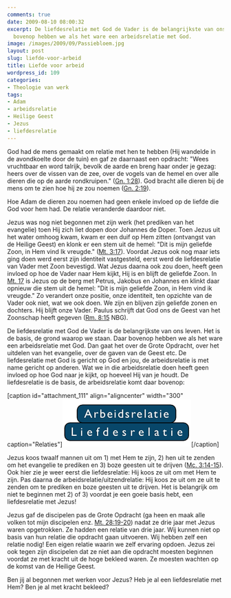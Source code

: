 ```yaml
---
comments: true
date: 2009-08-10 08:00:32
excerpt: De liefdesrelatie met God de Vader is de belangrijkste van ons leven. Daar
  bovenop hebben we als het ware een arbeidsrelatie met God.
image: /images/2009/09/Passiebloem.jpg
layout: post
slug: liefde-voor-arbeid
title: Liefde voor arbeid
wordpress_id: 109
categories:
- Theologie van werk
tags:
- Adam
- arbeidsrelatie
- Heilige Geest
- Jezus
- liefdesrelatie
---
```


God had de mens gemaakt om relatie met hen te hebben (Hij wandelde in de avondkoelte door de tuin) en gaf ze daarnaast een opdracht: "Wees vruchtbaar en word talrijk, bevolk de aarde en breng haar onder je gezag: heers over de vissen van de zee, over de vogels van de hemel en over alle dieren die op de aarde rondkruipen." ([Gn. 1:28](http://www.biblija.net/biblija.cgi?m=Genesis+1%3A28&id18=1&pos=0&l=nl&set=10)). God bracht alle dieren bij de mens om te zien hoe hij ze zou noemen ([Gn. 2:19](http://www.biblija.net/biblija.cgi?m=Genesis+2%3A19&id18=1&pos=0&l=nl&set=10)).

Hoe Adam de dieren zou noemen had geen enkele invloed op de liefde die God voor hem had. De relatie veranderde daardoor niet.

Jezus was nog niet begonnen met zijn werk (het prediken van het evangelie) toen Hij zich liet dopen door Johannes de Doper. Toen Jezus uit het water omhoog kwam, kwam er een duif op Hem zitten (ontvangst van de Heilige Geest) en klonk er een stem uit de hemel: "Dit is mijn geliefde Zoon, in Hem vind Ik vreugde." ([Mt. 3:17](http://www.biblija.net/biblija.cgi?m=Matte%FCs+3%3A17&id18=1&pos=0&l=nl&set=10)). Voordat Jezus ook nog maar iets ging doen werd eerst zijn identiteit vastgesteld, eerst werd de liefdesrelatie van Vader met Zoon bevestigd. Wat Jezus daarna ook zou doen, heeft geen invloed op hoe de Vader naar Hem kijkt, Hij is en blijft de geliefde Zoon. In [Mt. 17](http://www.biblija.net/biblija.cgi?m=Matte%FCs+17%3A1-13&id18=1&pos=0&l=nl&set=10) is Jezus op de berg met Petrus, Jakobus en Johannes en klinkt daar opnieuw die stem uit de hemel: "Dit is mijn geliefde Zoon, in Hem vind ik vreugde." Zo verandert onze positie, onze identiteit, ten opzichte van de Vader ook niet, wat we ook doen. We zijn en blijven zijn geliefde zonen en dochters. Hij blijft onze Vader. Paulus schrijft dat God ons de Geest van het Zoonschap heeft gegeven ([Rm. 8:15](http://www.biblija.net/biblija.cgi?m=Romeinen+8%3A15&id16=1&pos=0&l=nl&set=10) NBG).

De liefdesrelatie met God de Vader is de belangrijkste van ons leven. Het is de basis, de grond waarop we staan. Daar bovenop hebben we als het ware een arbeidsrelatie met God. Dan gaat het over de Grote Opdracht, over het uitdelen van het evangelie, over de gaven van de Geest etc. De liefdesrelatie met God is gericht op God en jou, de arbeidsrelatie is met name gericht op anderen. Wat we in die arbeidsrelatie doen heeft geen invloed op hoe God naar je kijkt, op hoeveel Hij van je houdt. De liefdesrelatie is de basis, de arbeidsrelatie komt daar bovenop:

[caption id="attachment_111" align="aligncenter" width="300" caption="Relaties"]![Relaties](/images/2009/07/relaties.png)[/caption]

Jezus koos twaalf mannen uit om 1) met Hem te zijn, 2) hen uit te zenden om het evangelie te prediken en 3) boze geesten uit te drijven ([Mc. 3:14-15](http://www.biblija.net/biblija.cgi?m=Marcus+3%3A14%2C15&id16=1&pos=0&l=nl&set=10)). Ook hier zie je weer eerst die liefdesrelatie: Hij koos ze uit om met Hem te zijn. Pas daarna de arbeidsrelatie/uitzendrelatie: Hij koos ze uit om ze uit te zenden om te prediken en boze geesten uit te drijven. Het is belangrijk om niet te beginnen met 2) of 3) voordat je een goeie basis hebt, een liefdesrelatie met Jezus!

Jezus gaf de discipelen pas de Grote Opdracht (ga heen en maak alle volken tot mijn discipelen enz. [Mt. 28:19-20](http://www.biblija.net/biblija.cgi?m=Matte%FCs+28%3A19%2C20&id18=1&pos=0&l=nl&set=10)) nadat ze drie jaar met Jezus waren opgetrokken. Ze hadden een relatie van drie jaar. Wij kunnen niet op basis van hun relatie die opdracht gaan uitvoeren. Wij hebben zelf een relatie nodig! Een eigen relatie waarin we zelf ervaring opdoen. Jezus zei ook tegen zijn discipelen dat ze niet aan die opdracht moesten beginnen voordat ze met kracht uit de hoge bekleed waren. Ze moesten wachten op de komst van de Heilige Geest.

Ben jij al begonnen met werken voor Jezus? Heb je al een liefdesrelatie met Hem? Ben je al met kracht bekleed?
